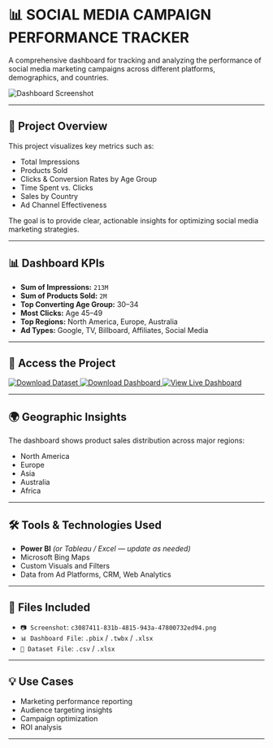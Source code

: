 # 📊 SOCIAL MEDIA CAMPAIGN PERFORMANCE TRACKER

A comprehensive dashboard for tracking and analyzing the performance of social media marketing campaigns across different platforms, demographics, and countries.

![Dashboard Screenshot](c3087411-831b-4815-943a-47800732ed94.png)

---

## 📌 Project Overview

This project visualizes key metrics such as:

- Total Impressions
- Products Sold
- Clicks & Conversion Rates by Age Group
- Time Spent vs. Clicks
- Sales by Country
- Ad Channel Effectiveness

The goal is to provide clear, actionable insights for optimizing social media marketing strategies.

---

## 📊 Dashboard KPIs

- **Sum of Impressions:** `213M`  
- **Sum of Products Sold:** `2M`  
- **Top Converting Age Group:** 30–34  
- **Most Clicks:** Age 45–49  
- **Top Regions:** North America, Europe, Australia  
- **Ad Types:** Google, TV, Billboard, Affiliates, Social Media

---

## 🔘 Access the Project

<p align="left">
  <a href="https://your-dataset-link.com" target="_blank">
    <img src="https://img.shields.io/badge/📥 Download-Dataset-green?style=for-the-badge" alt="Download Dataset" />
  </a>
  <a href="https://your-dashboard-download-link.com" target="_blank">
    <img src="https://img.shields.io/badge/📊 Download-Dashboard-blue?style=for-the-badge" alt="Download Dashboard" />
  </a>
  <a href="https://your-live-dashboard-link.com" target="_blank">
    <img src="https://img.shields.io/badge/🌐 View-Live Dashboard-orange?style=for-the-badge" alt="View Live Dashboard" />
  </a>
</p>

---

## 🌍 Geographic Insights

The dashboard shows product sales distribution across major regions:

- North America
- Europe
- Asia
- Australia
- Africa

---

## 🛠 Tools & Technologies Used

- **Power BI** *(or Tableau / Excel — update as needed)*
- Microsoft Bing Maps
- Custom Visuals and Filters
- Data from Ad Platforms, CRM, Web Analytics

---

## 📁 Files Included

- `📷 Screenshot`: `c3087411-831b-4815-943a-47800732ed94.png`
- `📊 Dashboard File`: `.pbix` / `.twbx` / `.xlsx`
- `📄 Dataset File`: `.csv` / `.xlsx`

---

## 💡 Use Cases

- Marketing performance reporting
- Audience targeting insights
- Campaign optimization
- ROI analysis

---

